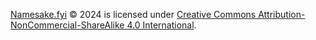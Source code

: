 [Namesake.fyi](https://namesake.fyi/) © 2024 is licensed under [Creative Commons Attribution-NonCommercial-ShareAlike 4.0 International](https://creativecommons.org/licenses/by-nc-sa/4.0/).
